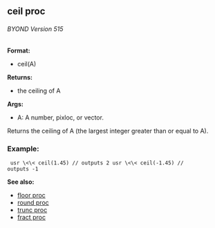 ## ceil proc 
###### BYOND Version 515

**Format:**
+   ceil(A)
<!-- -->
**Returns:**
+   the ceiling of A
<!-- -->
**Args:**
+   A: A number, pixloc, or vector.


Returns the ceiling of A (the largest integer greater than or
equal to A).
### Example:

```
 usr \<\< ceil(1.45) // outputs 2 usr \<\< ceil(-1.45) //
outputs -1 
```


**See also:**
+   [floor proc](/ref/proc/floor.md) 
+   [round proc](/ref/proc/round.md) 
+   [trunc proc](/ref/proc/trunc.md) 
+   [fract proc](/ref/proc/fract.md) <!-- -->